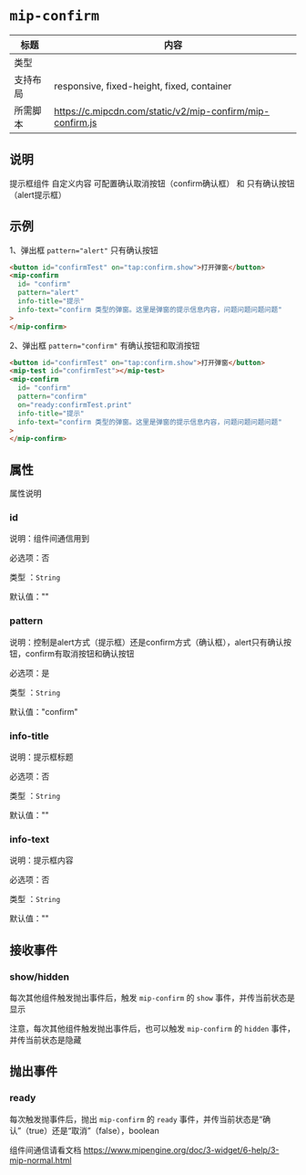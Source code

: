 # `mip-confirm`

标题|内容
----|----
类型|
| 支持布局 | responsive, fixed-height, fixed, container                |
| 所需脚本 | https://c.mipcdn.com/static/v2/mip-confirm/mip-confirm.js |

## 说明

提示框组件 自定义内容 可配置确认取消按钮（confirm确认框） 和 只有确认按钮（alert提示框）

## 示例

1、弹出框 `pattern="alert"` 只有确认按钮

```html
<button id="confirmTest" on="tap:confirm.show">打开弹窗</button>
<mip-confirm
  id= "confirm"
  pattern="alert"
  info-title="提示"
  info-text="confirm 类型的弹窗。这里是弹窗的提示信息内容，问题问题问题问题"
>
</mip-confirm>
```

2、弹出框 `pattern="confirm"` 有确认按钮和取消按钮

```html
<button id="confirmTest" on="tap:confirm.show">打开弹窗</button>
<mip-test id="confirmTest"></mip-test>
<mip-confirm
  id= "confirm"
  pattern="confirm"
  on="ready:confirmTest.print"
  info-title="提示"
  info-text="confirm 类型的弹窗。这里是弹窗的提示信息内容，问题问题问题问题"
>
</mip-confirm>
```

## 属性

属性说明

### id

说明：组件间通信用到

必选项：否

类型 ：`String`

默认值：""

### pattern

说明：控制是alert方式（提示框）还是confirm方式（确认框），alert只有确认按钮，confirm有取消按钮和确认按钮

必选项：是

类型 ：`String`

默认值："confirm"

### info-title

说明：提示框标题

必选项：否

类型 ：`String`

默认值：""

### info-text

说明：提示框内容

必选项：否

类型 ：`String`

默认值：""

## 接收事件

### show/hidden

每次其他组件触发抛出事件后，触发 `mip-confirm` 的 `show` 事件，并传当前状态是显示

注意，每次其他组件触发抛出事件后，也可以触发 `mip-confirm` 的 `hidden` 事件，并传当前状态是隐藏

## 抛出事件

### ready

每次触发抛事件后，抛出 `mip-confirm` 的 `ready` 事件，并传当前状态是“确认”（true）还是“取消”（false），boolean

组件间通信请看文档 https://www.mipengine.org/doc/3-widget/6-help/3-mip-normal.html
